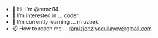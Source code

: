 - 👋 Hi, I’m @remzi14
- 👀 I’m interested in ...  coder
- 🌱 I’m currently learning ... in uzbek
- 📫 How to reach me ... ramizjonziyodullayev@gmail.com

<!---
remzi14/remzi14 is a ✨ special ✨ repository because its `README.md` (this file) appears on your GitHub profile.
You can click the Preview link to take a look at your changes.
--->

